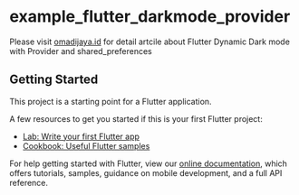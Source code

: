 # example_flutter_darkmode_provider

Please visit [omadijaya.id](https://omadijaya.id/flutter-dynamic-dark-mode-with-provider-and-shared-preferences/) for detail artcile about Flutter Dynamic Dark mode with Provider and shared_preferences


## Getting Started

This project is a starting point for a Flutter application.

A few resources to get you started if this is your first Flutter project:

- [Lab: Write your first Flutter app](https://flutter.dev/docs/get-started/codelab)
- [Cookbook: Useful Flutter samples](https://flutter.dev/docs/cookbook)

For help getting started with Flutter, view our
[online documentation](https://flutter.dev/docs), which offers tutorials,
samples, guidance on mobile development, and a full API reference.
